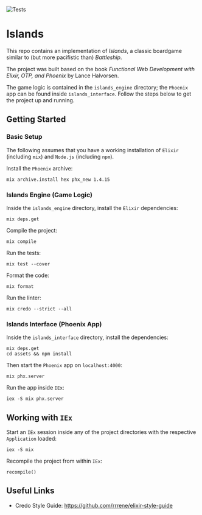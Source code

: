 ![Tests](https://github.com/moritzploss/islands/workflows/Tests/badge.svg)

# Islands

This repo contains an implementation of *Islands*, a classic boardgame similar to (but more pacifistic than) *Battleship*.

The project was built based on the book
*Functional Web Development with Elixir, OTP, and Phoenix* by Lance Halvorsen.

The game logic is contained in the `islands_engine` directory; the `Phoenix` app
can be found inside `islands_interface`. Follow the steps below to get the
project up and running. 

## Getting Started

### Basic Setup

The following assumes that you have a working installation of `Elixir`
(including `mix`) and `Node.js` (including `npm`).

Install the `Phoenix` archive:

    mix archive.install hex phx_new 1.4.15

### Islands Engine (Game Logic)

Inside the `islands_engine` directory, install the `Elixir` dependencies:

    mix deps.get

Compile the project:

    mix compile

Run the tests:

    mix test --cover

Format the code:

    mix format

Run the linter:

    mix credo --strict --all

### Islands Interface (Phoenix App)

Inside the `islands_interface` directory, install the dependencies:

    mix deps.get
    cd assets && npm install

Then start the `Phoenix` app on `localhost:4000`:

    mix phx.server

Run the app inside `IEx`:

    iex -S mix phx.server

## Working with `IEx`

Start an `IEx` session inside any of the project directories with the
respective `Application` loaded:

    iex -S mix

Recompile the project from within `IEx`:

    recompile()

## Useful Links

- Credo Style Guide: https://github.com/rrrene/elixir-style-guide